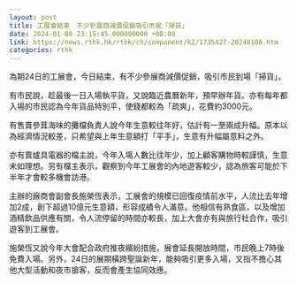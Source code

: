 ```yaml
---
layout: post
title: 工展會結束　不少參展商減價促銷吸引市民「掃貨」
date: 2024-01-08 23:15:45.000000000 +08:00
link: https://news.rthk.hk/rthk/ch/component/k2/1735427-20240108.htm
categories: rthk
---
```


為期24日的工展會，今日結束，有不少參展商減價促銷，吸引市民到場「掃貨」。

有市民說，趁最後一日入場執平貨，又說臨近農曆新年，預早辦年貨。亦有每年都入場的市民認為今年貨品特別平，使錢都較為「疏爽」，花費約3000元。

有售賣參茸海味的攤檔負責人說今年生意較往年好，估計有一至兩成升幅。原本以為經濟情況較差，只希望與上年生意額打「平手」，生意有升幅屬意料之外。

亦有賣爐具電器的檔主說，今年入場人數比往年少，加上顧客購物時較謹慎，生意未如理想。另有檔主表示，觀察到今年工展會的內地遊客較少，認為旅客可能於下半年才會較多機會訪港。

主辦的廠商會副會長施榮恆表示，工展會的規模已回復疫情前水平，人流比去年增加2成，創下超過10億元生意額，形容成績令人滿意。他相信有熟食區，以及增加酒精飲品供應有關，令人流停留的時間亦較長，加上大會亦有與旅行社合作，吸引遊客到工展會。

施榮恆又說今年大會配合政府推夜繽紛措施，展會延長開放時間，市民晚上7時後免費入場。另外，24日的展期橫跨聖誕新年，能夠吸引更多入場，又指不擔心其他大型活動和夜市搶客，反而會產生協同效應。
